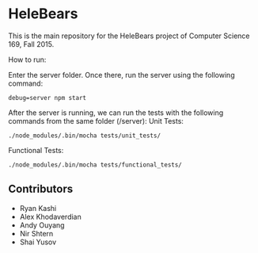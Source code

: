 # HeleBears

This is the main repository for the HeleBears project of Computer Science 169, Fall 2015.

How to run:

Enter the server folder.
Once there, run the server using the following command:

	debug=server npm start

After the server is running, we can run the tests with the following
commands from the same folder (/server):
Unit Tests:

	./node_modules/.bin/mocha tests/unit_tests/

Functional Tests:

	./node_modules/.bin/mocha tests/functional_tests/


## Contributors

* Ryan Kashi
* Alex Khodaverdian
* Andy Ouyang
* Nir Shtern
* Shai Yusov
